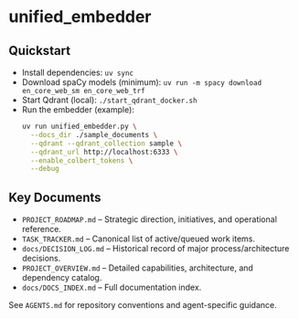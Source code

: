 # unified_embedder

## Quickstart
- Install dependencies: `uv sync`
- Download spaCy models (minimum): `uv run -m spacy download en_core_web_sm en_core_web_trf`
- Start Qdrant (local): `./start_qdrant_docker.sh`
- Run the embedder (example):
  ```bash
  uv run unified_embedder.py \
    --docs_dir ./sample_documents \
    --qdrant --qdrant_collection sample \
    --qdrant_url http://localhost:6333 \
    --enable_colbert_tokens \
    --debug
  ```

## Key Documents
- `PROJECT_ROADMAP.md` – Strategic direction, initiatives, and operational reference.
- `TASK_TRACKER.md` – Canonical list of active/queued work items.
- `docs/DECISION_LOG.md` – Historical record of major process/architecture decisions.
- `PROJECT_OVERVIEW.md` – Detailed capabilities, architecture, and dependency catalog.
- `docs/DOCS_INDEX.md` – Full documentation index.

See `AGENTS.md` for repository conventions and agent-specific guidance.
